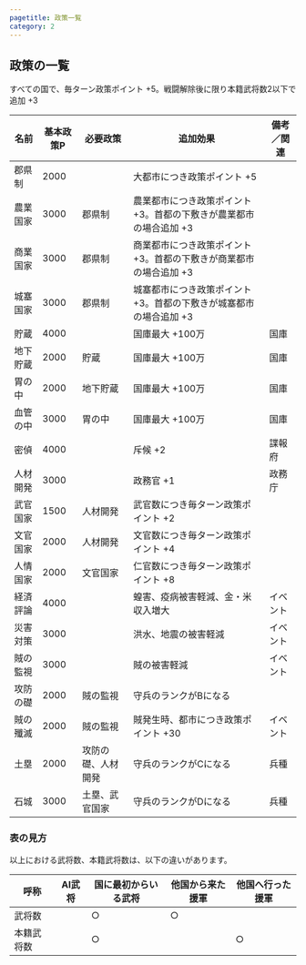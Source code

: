 ```yaml
---
pagetitle: 政策一覧
category: 2
---
```


## 政策の一覧
すべての国で、毎ターン政策ポイント +5。戦闘解除後に限り本籍武将数2以下で追加 +3

| 名前 | 基本政策P | 必要政策 | 追加効果 | 備考／関連 |
|---|---|---|---|---|
| 郡県制 | 2000 | | 大都市につき政策ポイント +5 | |
| 農業国家 | 3000 | 郡県制 | 農業都市につき政策ポイント +3。首都の下敷きが農業都市の場合追加 +3 | |
| 商業国家 | 3000 | 郡県制 | 商業都市につき政策ポイント +3。首都の下敷きが商業都市の場合追加 +3 | |
| 城塞国家 | 3000 | 郡県制 | 城塞都市につき政策ポイント +3。首都の下敷きが城塞都市の場合追加 +3 | |
| 貯蔵 | 4000 | | 国庫最大 +100万 | 国庫 |
| 地下貯蔵 | 2000 | 貯蔵 | 国庫最大 +100万 | 国庫 |
| 胃の中 | 2000 | 地下貯蔵 | 国庫最大 +100万 | 国庫 |
| 血管の中 | 3000 | 胃の中 | 国庫最大 +100万 | 国庫 |
| 密偵 | 4000 | | 斥候 +2 | 諜報府 |
| 人材開発 | 3000 | | 政務官 +1 | 政務庁 |
| 武官国家 | 1500 | 人材開発 | 武官数につき毎ターン政策ポイント +2 | |
| 文官国家 | 2000 | 人材開発 | 文官数につき毎ターン政策ポイント +4 | |
| 人情国家 | 2000 | 文官国家 | 仁官数につき毎ターン政策ポイント +8 | |
| 経済評論 | 4000 | | 蝗害、疫病被害軽減、金・米収入増大 | イベント |
| 災害対策 | 3000 | | 洪水、地震の被害軽減 | イベント |
| 賊の監視 | 3000 | | 賊の被害軽減 | イベント |
| 攻防の礎 | 2000 | 賊の監視 | 守兵のランクがBになる | |
| 賊の殲滅 | 2000 | 賊の監視 | 賊発生時、都市につき政策ポイント +30 | イベント |
| 土塁 | 2000 | 攻防の礎、人材開発 | 守兵のランクがCになる | 兵種 |
| 石城 | 3000 | 土塁、武官国家 | 守兵のランクがDになる | 兵種 |

### 表の見方
以上における武将数、本籍武将数は、以下の違いがあります。

| 呼称 | AI武将 | 国に最初からいる武将 | 他国から来た援軍 | 他国へ行った援軍 |
|---|---|---|---|---|
| 武将数 | | ○ | ○ | |
| 本籍武将数 | | ○ | | ○ |
